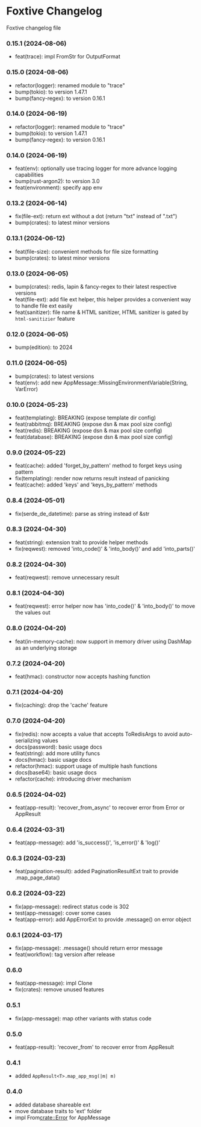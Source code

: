 # Foxtive Changelog
Foxtive changelog file 

### 0.15.1 (2024-08-06)
* feat(trace): impl FromStr for OutputFormat

### 0.15.0 (2024-08-06)
* refactor(logger): renamed module to "trace"
* bump(tokio): to version 1.47.1
* bump(fancy-regex): to version 0.16.1

### 0.14.0 (2024-06-19)
* refactor(logger): renamed module to "trace"
* bump(tokio): to version 1.47.1
* bump(fancy-regex): to version 0.16.1

### 0.14.0 (2024-06-19)
* feat(env): optionally use tracing logger for more advance logging capabilities
* bump(rust-argon2): to version 3.0
* feat(environment): specify app env

### 0.13.2 (2024-06-14)
* fix(file-ext): return ext without a dot (return "txt" instead of ".txt")
* bump(crates): to latest minor versions

### 0.13.1 (2024-06-12)
* feat(file-size): convenient methods for file size formatting
* bump(crates): to latest minor versions

### 0.13.0 (2024-06-05)
* bump(crates): redis, lapin & fancy-regex to their latest respective versions
* feat(file-ext): add file ext helper, this helper provides a convenient way to handle file ext easily
* feat(sanitizer): file name & HTML sanitizer, HTML sanitizer is gated by `html-sanitizier` feature

### 0.12.0 (2024-06-05)
* bump(edition): to 2024

### 0.11.0 (2024-06-05)
* bump(crates): to latest versions
* feat(env): add new AppMessage::MissingEnvironmentVariable(String, VarError)

### 0.10.0 (2024-05-23)
* feat(templating): BREAKING (expose template dir config)
* feat(rabbitmq): BREAKING (expose dsn & max pool size config)
* feat(redis): BREAKING (expose dsn & max pool size config)
* feat(database): BREAKING (expose dsn & max pool size config)

### 0.9.0 (2024-05-22)
* feat(cache): added 'forget_by_pattern' method to forget keys using pattern
* fix(templating): render now returns result instead of panicking
* feat(cache): added 'keys' and 'keys_by_pattern' methods

### 0.8.4 (2024-05-01)
* fix(serde_de_datetime): parse as string instead of &str

### 0.8.3 (2024-04-30)
* feat(string): extension trait to provide helper methods
* fix(reqwest): removed 'into_code()' & 'into_body()' and add 'into_parts()'

### 0.8.2 (2024-04-30)
* feat(reqwest): remove unnecessary result

### 0.8.1 (2024-04-30)
* feat(reqwest): error helper now has 'into_code()' & 'into_body()' to move the values out

### 0.8.0 (2024-04-20)
* feat(in-memory-cache): now support in memory driver using DashMap as an underlying storage

### 0.7.2 (2024-04-20)
* feat(hmac): constructor now accepts hashing function

### 0.7.1 (2024-04-20)
* fix(caching): drop the 'cache' feature

### 0.7.0 (2024-04-20)
* fix(redis): now accepts a value that accepts ToRedisArgs to avoid auto-serializing values
* docs(password): basic usage docs
* feat(string): add more utility funcs
* docs(hmac): basic usage docs
* refactor(hmac): support usage of multiple hash functions
* docs(base64): basic usage docs
* refactor(cache): introducing driver mechanism

### 0.6.5 (2024-04-02)
* feat(app-result): 'recover_from_async' to recover error from Error or AppResult<T>

### 0.6.4 (2024-03-31)
* feat(app-message): add 'is_success()', 'is_error()' & 'log()'

### 0.6.3 (2024-03-23)
* feat(pagination-result): added PaginationResultExt trait to provide .map_page_data()

### 0.6.2 (2024-03-22)
* fix(app-message): redirect status code is 302
* test(app-message): cover some cases
* feat(app-error): add AppErrorExt to provide .message() on error object

### 0.6.1 (2024-03-17)
* fix(app-message): .message() should return error message
* feat(workflow): tag version after release

### 0.6.0
* feat(app-message): impl Clone
* fix(crates): remove unused features

### 0.5.1
* fix(app-message): map other variants with status code

### 0.5.0
* feat(app-result): 'recover_from' to recover error from AppResult<T>

### 0.4.1
* added `AppResult<T>.map_app_msg(|m| m)`

### 0.4.0
* added database shareable ext
* move database traits to 'ext' folder
* impl From<crate::Error> for AppMessage 